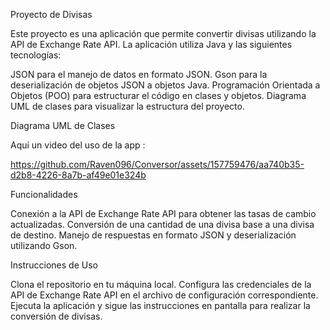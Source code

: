 Proyecto de Divisas

Este proyecto es una aplicación que permite convertir divisas utilizando la API de Exchange Rate API. La aplicación utiliza Java y las siguientes tecnologías:


JSON para el manejo de datos en formato JSON.
Gson para la deserialización de objetos JSON a objetos Java.
Programación Orientada a Objetos (POO) para estructurar el código en clases y objetos.
Diagrama UML de clases para visualizar la estructura del proyecto.

Diagrama UML de Clases

Aquí un video del uso de la app :



https://github.com/Raven096/Conversor/assets/157759476/aa740b35-d2b8-4226-8a7b-af49e01e324b



Funcionalidades

Conexión a la API de Exchange Rate API para obtener las tasas de cambio actualizadas.
Conversión de una cantidad de una divisa base a una divisa de destino.
Manejo de respuestas en formato JSON y deserialización utilizando Gson.

Instrucciones de Uso

Clona el repositorio en tu máquina local.
Configura las credenciales de la API de Exchange Rate API en el archivo de configuración correspondiente.
Ejecuta la aplicación y sigue las instrucciones en pantalla para realizar la conversión de divisas.
